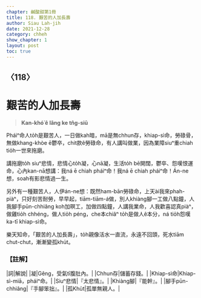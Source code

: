 ```yaml
---
chapter: 鹹酸甜第1冊
title: 118. 艱苦的人加長壽
author: Siau Lah-jih
date: 2021-12-28
category: chheh
show_chapter: 1
layout: post
toc: true
---
```

  
## 〈118〉
# 艱苦的人加長壽
>**Kan-khó͘ ê lâng ke tn̂g-siū**
 
Pháiⁿ命人to̍h是艱苦人，一日做kah暗，mā是無chhun存，khiap-sì命，勞碌骨，無做khang-khòe ē鬱卒，chit款ê勞碌命，有人講叫做業，因為業障siuⁿ重chiah tio̍h一世來拖磨。

講拖磨to̍h siuⁿ悲情，悲情心to̍h凝，心nā凝，生活to̍h bē開闊，鬱卒、怨嘆恨運命，心內kan-nā想講：我ná ē chiah pháiⁿ命！我ná ē chiah pháiⁿ命！Án-ne想，soah有影悲情過一生。

另外有一種艱苦人，人伊án-ne想：既然ham-bān勞碌命，上天ài我來phah-piàⁿ，只好刻苦耐勞，早早起，tiām-tiām-á做，別人khiàng腳一工做八點鐘，人我腳手pūn-chhiâng koh加暝工，加做四點鐘，人講我業命，人我歡喜認真piàⁿ，做雞tio̍h chhéng，做人tio̍h péng，che本chiâⁿ to̍h是做人ê本分，ná tio̍h怨嘆ka-tī khiap-sì命。

樂天知命，「艱苦的人加長壽」，to̍h親像活水一直流，永遠不回頭，死水tiām chut-chut，漸漸變孤khu̍t。

### 【註解】

|詞|解說|
|凝|Gêng，受氣tī腹肚內。|
|Chhun存|儲蓄存錢。|
|Khiap-sì命|Khiap-sì-miā，pháiⁿ命。|
|Siuⁿ悲情|『太悲情』。|
|Khiàng腳|『能幹』。|
|腳手pūn-chhiâng|『手腳笨拙』。|
|孤Khu̍t|孤單無親人。|
